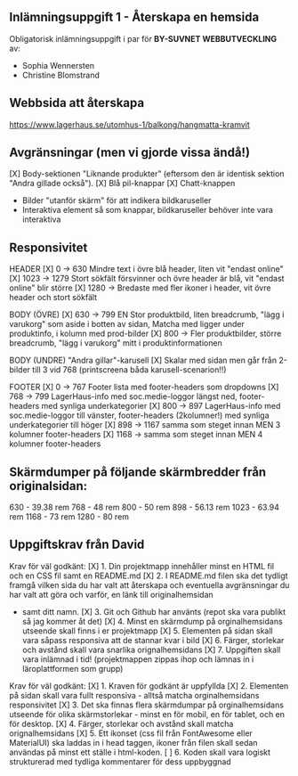 ## Inlämningsuppgift 1 - Återskapa en hemsida
Obligatorisk inlämningsuppgift i par för **BY-SUVNET WEBBUTVECKLING** av:
* Sophia Wennersten
* Christine Blomstrand

## Webbsida att återskapa
https://www.lagerhaus.se/utomhus-1/balkong/hangmatta-kramvit

## Avgränsningar (men vi gjorde vissa ändå!)
[X] Body-sektionen "Liknande produkter" (eftersom den är identisk sektion "Andra gillade också").
[X] Blå pil-knappar
[X] Chatt-knappen
- Bilder "utanför skärm" för att indikera bildkaruseller
- Interaktiva element så som knappar, bildkaruseller behöver inte vara interaktiva


## Responsivitet
HEADER
[X] 0 -> 630 Mindre text i övre blå header, liten vit "endast online" 
[X] 1023 -> 1279 Stort sökfält försvinner och övre header är blå, vit "endast online" blir större
[X] 1280 -> Bredaste med fler ikoner i header, vit övre header och stort sökfält

BODY (ÖVRE)
[X] 630 -> 799 EN Stor produktbild, liten breadcrumb, "lägg i varukorg" som aside i botten av sidan, Matcha med ligger under produktinfo, i kolumn med prod-bilder
[X] 800 -> Fler produktbilder, större breadcrumb, "lägg i varukorg" mitt i produktinformationen

BODY (UNDRE)
"Andra gillar"-karusell 
[X] Skalar med sidan men går från 2-bilder till 3 vid 768 (printscreena båda karusell-scenarion!!)

FOOTER
[X] 0 -> 767 Footer lista med footer-headers som dropdowns 
[X] 768 -> 799 LagerHaus-info med soc.medie-loggor längst ned, footer-headers med synliga underkategorier
[X] 800 -> 897 LagerHaus-info med soc.medie-loggor till vänster,  footer-headers (2kolumner!) med synliga underkategorier till höger
[X] 898 -> 1167 samma som steget innan MEN 3 kolumner footer-headers 
[X] 1168 -> samma som steget innan MEN 4 kolumner footer-headers


## Skärmdumper på följande skärmbredder från originalsidan:
630 - 39.38 rem
768 - 48 rem
800 - 50 rem
898 - 56.13 rem
1023 - 63.94 rem
1168 - 73 rem
1280 - 80 rem


## Uppgiftskrav från David

Krav för väl godkänt:
[X] 1. Din projektmapp innehåller minst en HTML fil och en CSS fil samt en README.md
[X] 2. I README.md filen ska det tydligt framgå vilken sida du har valt att återskapa och
eventuella avgränsningar du har valt att göra och varför, en länk till originalhemsidan
- samt ditt namn.
[X] 3. Git och Github har använts (repot ska vara publikt så jag kommer åt det)
[X] 4. Minst en skärmdump på orginalhemsidans utseende skall finns i er projektmapp
[X] 5. Elementen på sidan skall vara såpass responsiva att de stannar kvar i bild
[X] 6. Färger, storlekar och avstånd skall vara snarlika orignalhemsidans
[X] 7. Uppgiften skall vara inlämnad i tid! (projektmappen zippas ihop och lämnas in i
läroplattformen som grupp)

Krav för väl godkänt:
[X] 1. Kraven för godkänt är uppfyllda
[X] 2. Elementen på sidan skall vara fullt responsiva - alltså matcha orginalhemsidans
responsivitet
[X] 3. Det ska finnas flera skärmdumpar på orginalhemsidans utseende för olika
skärmstorlekar - minst en för mobil, en för tablet, och en för desktop.
[X] 4. Färger, storlekar och avstånd skall matcha orignalhemsidans
[X] 5. Ett ikonset (css fil från FontAwesome eller MaterialUI) ska laddas in i head taggen,
ikoner från filen skall sedan användas på minst ett ställe i html-koden.
[ ] 6. Koden skall vara logiskt strukturerad med tydliga kommentarer för dess uppbyggnad